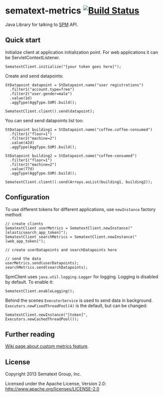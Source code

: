 sematext-metrics [![Build Status](https://travis-ci.org/sematext/sematext-metrics.png?branch=master)](https://travis-ci.org/sematext/sematext-metrics)
============

Java Library for talking to [SPM](http://sematext.com/spm/index.html) API. 


## Quick start

Initialize client at application initialization point. For web applications it can be ServletContextListener.
    
    SematextClient.initialize("[your token goes here]");

Create and send datapoints:

    StDatapoint datapoint = StDatapoint.name("user registrations")
      .filter1("account.type=free")
      .filter2("user.gender=male")
      .value(1d)
      .aggType(AggType.SUM).build();

    SematextClient.client().send(datapoint);

You can send send datapoints list too:

    StDatapoint building1 = StDatapoint.name("coffee.coffee-consumed")
      .filter1("floor=1")
      .filter2("machine=2")
      .value(42d)
      .aggType(AggType.SUM).build();

    StDatapoint building2 = StDatapoint.name("coffee-consumed")
      .filter1("floor=1")
      .filter2("machine=2")
      .value(77d)
      .aggType(AggType.SUM).build();

    SematextClient.client().send(Arrays.asList(building1, building2));


## Configuration

To use different tokens for different applications, use `newInstance` factory method:

    // create clients
    SematextClient userMetrics = SematextClient.newInstance("[elasticsearch_app_token]");
    SematextClient searchMetrics = SematextClient.newInstance("[web_app_token]");

    // create userDatapoints and searchDatapoints here

    // send the data
    userMetrics.send(userDatapoints);
    searchMetrics.send(searchDatapoints);

SpmClient uses `java.util.logging.Logger` for logging. Logging is disabled by default. To enable it:

    SematextClient.enableLogging();

Behind the scenes `ExecutorService` is used to send data in background. `Executors.newFixedThreadPool(4)` is the default, but can be changed:

    SematextClient.newInstance("[token]", Executors.newCachedThreadPool());


## Further reading

[Wiki page about custom metrics feature](https://sematext.atlassian.net/wiki/display/PUBSPM/Custom+Metrics).

## License

Copyright 2013 Sematext Group, Inc.

Licensed under the Apache License, Version 2.0: http://www.apache.org/licenses/LICENSE-2.0
